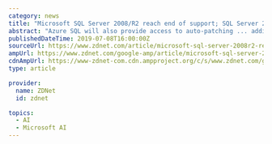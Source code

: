 ```yaml
---
category: news
title: "Microsoft SQL Server 2008/R2 reach end of support; SQL Server 2019 and Azure await"
abstract: "Azure SQL will also provide access to auto-patching ... adding support for in-memory tables, columnar storage and machine learning as well as operation on Linux and in Docker containers. The next on-premises release of the platform, dubbed SQL Server ..."
publishedDateTime: 2019-07-08T16:00:00Z
sourceUrl: https://www.zdnet.com/article/microsoft-sql-server-2008r2-reach-end-of-support-sql-server-2019-and-azure-await/
ampUrl: https://www.zdnet.com/google-amp/article/microsoft-sql-server-2008r2-reach-end-of-support-sql-server-2019-and-azure-await/
cdnAmpUrl: https://www-zdnet-com.cdn.ampproject.org/c/s/www.zdnet.com/google-amp/article/microsoft-sql-server-2008r2-reach-end-of-support-sql-server-2019-and-azure-await/
type: article

provider:
  name: ZDNet
  id: zdnet

topics:
  - AI
  - Microsoft AI
---
```


